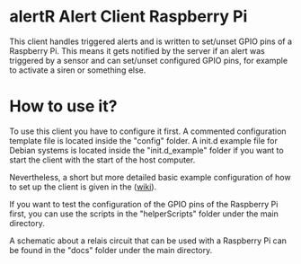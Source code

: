 alertR Alert Client Raspberry Pi
======

This client handles triggered alerts and is written to set/unset GPIO pins of a Raspberry Pi. This means it gets notified by the server if an alert was triggered by a sensor and can set/unset configured GPIO pins, for example to activate a siren or something else.


How to use it?
======

To use this client you have to configure it first. A commented configuration template file is located inside the "config" folder. A init.d example file for Debian systems is located inside the "init.d_example" folder if you want to start the client with the start of the host computer.

Nevertheless, a short but more detailed basic example configuration of how to set up the client is given in the ([wiki](https://github.com/sqall01/alertR/wiki/Example-configuration)).

If you want to test the configuration of the GPIO pins of the Raspberry Pi first, you can use the scripts in the "helperScripts" folder under the main directory.

A schematic about a relais circuit that can be used with a Raspberry Pi can be found in the "docs" folder under the main directory.